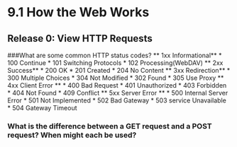 # 9.1 How the Web Works

## Release 0: View HTTP Requests
 ###What are some common HTTP status codes?
   ** 1xx Informational**
     * 100 Continue
     * 101 Switching Protocols
     * 102 Processing(WebDAV)
   ** 2xx Success**
     * 200 OK
     * 201 Created
     * 204 No Content
   ** 3xx Redirection**
     * 300 Multiple Choices
     * 304 Not Modified
     * 302 Found
     * 305 Use Proxy
   ** 4xx Client Error **
     * 400 Bad Request
     * 401 Unauthorized
     * 403 Forbidden  
     * 404 Not Found
     * 409 Conflict
   ** 5xx Server Error **
      * 500 Internal Server Error
      * 501 Not Implemented
      * 502 Bad Gateway
      * 503 service Unavailable
      * 504 Gateway Timeout

  ### What is the difference between a GET request and a POST request? When might each be used?
        
